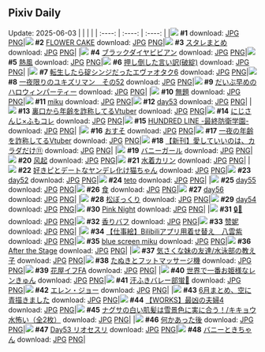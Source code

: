 ## Pixiv Daily
Update: 2025-06-03
|      |      |      |
| :----: | :----: | :----: |
|![](https://s.pximg.net/common/images/limit_unviewable_s.png) **#1** [](https://www.pixiv.net/artworks/131031821) download: [JPG](https://s.pximg.net/common/images/limit_unviewable_s.png) [PNG](https://s.pximg.net/common/images/limit_unviewable_s.png)|![](https://pixiv.microyu.workers.dev/c/240x480/img-master/img/2025/06/01/00/00/08/131031445_p0_master1200.jpg) **#2** [FLOWER CAKE](https://www.pixiv.net/artworks/131031445) download: [JPG](https://pixiv.microyu.workers.dev/img-original/img/2025/06/01/00/00/08/131031445_p0.jpg) [PNG](https://pixiv.microyu.workers.dev/img-original/img/2025/06/01/00/00/08/131031445_p0.png)|![](https://pixiv.microyu.workers.dev/c/240x480/img-master/img/2025/06/01/00/01/43/131031905_p0_master1200.jpg) **#3** [スタレまとめ](https://www.pixiv.net/artworks/131031905) download: [JPG](https://pixiv.microyu.workers.dev/img-original/img/2025/06/01/00/01/43/131031905_p0.jpg) [PNG](https://pixiv.microyu.workers.dev/img-original/img/2025/06/01/00/01/43/131031905_p0.png)|
|![](https://pixiv.microyu.workers.dev/c/240x480/img-master/img/2025/06/01/00/00/15/131031517_p0_master1200.jpg) **#4** [ブラックダイヤビビアン](https://www.pixiv.net/artworks/131031517) download: [JPG](https://pixiv.microyu.workers.dev/img-original/img/2025/06/01/00/00/15/131031517_p0.jpg) [PNG](https://pixiv.microyu.workers.dev/img-original/img/2025/06/01/00/00/15/131031517_p0.png)|![](https://pixiv.microyu.workers.dev/c/240x480/img-master/img/2025/06/01/18/34/39/131061576_p0_master1200.jpg) **#5** [熱風](https://www.pixiv.net/artworks/131061576) download: [JPG](https://pixiv.microyu.workers.dev/img-original/img/2025/06/01/18/34/39/131061576_p0.jpg) [PNG](https://pixiv.microyu.workers.dev/img-original/img/2025/06/01/18/34/39/131061576_p0.png)|![](https://pixiv.microyu.workers.dev/c/240x480/img-master/img/2025/06/01/00/03/01/131032072_p0_master1200.jpg) **#6** [押し倒した言い訳(破綻)](https://www.pixiv.net/artworks/131032072) download: [JPG](https://pixiv.microyu.workers.dev/img-original/img/2025/06/01/00/03/01/131032072_p0.jpg) [PNG](https://pixiv.microyu.workers.dev/img-original/img/2025/06/01/00/03/01/131032072_p0.png)|
|![](https://pixiv.microyu.workers.dev/c/240x480/img-master/img/2025/06/01/14/11/29/131052715_p0_master1200.jpg) **#7** [転生したら碇シンジだったエヴァオタク6](https://www.pixiv.net/artworks/131052715) download: [JPG](https://pixiv.microyu.workers.dev/img-original/img/2025/06/01/14/11/29/131052715_p0.jpg) [PNG](https://pixiv.microyu.workers.dev/img-original/img/2025/06/01/14/11/29/131052715_p0.png)|![](https://pixiv.microyu.workers.dev/c/240x480/img-master/img/2025/06/01/10/26/16/131046338_p0_master1200.jpg) **#8** [一夜限りのユキズリマン　その52](https://www.pixiv.net/artworks/131046338) download: [JPG](https://pixiv.microyu.workers.dev/img-original/img/2025/06/01/10/26/16/131046338_p0.jpg) [PNG](https://pixiv.microyu.workers.dev/img-original/img/2025/06/01/10/26/16/131046338_p0.png)|![](https://pixiv.microyu.workers.dev/c/240x480/img-master/img/2025/06/01/21/09/28/131068557_p0_master1200.jpg) **#9** [だいぶ早めのハロウィンパーティー](https://www.pixiv.net/artworks/131068557) download: [JPG](https://pixiv.microyu.workers.dev/img-original/img/2025/06/01/21/09/28/131068557_p0.jpg) [PNG](https://pixiv.microyu.workers.dev/img-original/img/2025/06/01/21/09/28/131068557_p0.png)|
|![](https://pixiv.microyu.workers.dev/c/240x480/img-master/img/2025/06/01/13/18/02/131051258_p0_master1200.jpg) **#10** [無題](https://www.pixiv.net/artworks/131051258) download: [JPG](https://pixiv.microyu.workers.dev/img-original/img/2025/06/01/13/18/02/131051258_p0.jpg) [PNG](https://pixiv.microyu.workers.dev/img-original/img/2025/06/01/13/18/02/131051258_p0.png)|![](https://pixiv.microyu.workers.dev/c/240x480/img-master/img/2025/06/02/00/36/14/131079165_p0_master1200.jpg) **#11** [miku](https://www.pixiv.net/artworks/131079165) download: [JPG](https://pixiv.microyu.workers.dev/img-original/img/2025/06/02/00/36/14/131079165_p0.jpg) [PNG](https://pixiv.microyu.workers.dev/img-original/img/2025/06/02/00/36/14/131079165_p0.png)|![](https://pixiv.microyu.workers.dev/c/240x480/img-master/img/2025/06/01/02/28/34/131037567_p0_master1200.jpg) **#12** [day53](https://www.pixiv.net/artworks/131037567) download: [JPG](https://pixiv.microyu.workers.dev/img-original/img/2025/06/01/02/28/34/131037567_p0.jpg) [PNG](https://pixiv.microyu.workers.dev/img-original/img/2025/06/01/02/28/34/131037567_p0.png)|
|![](https://pixiv.microyu.workers.dev/c/240x480/img-master/img/2025/06/01/21/05/17/131068382_p0_master1200.jpg) **#13** [裏口から年齢を詐称してるVtuber](https://www.pixiv.net/artworks/131068382) download: [JPG](https://pixiv.microyu.workers.dev/img-original/img/2025/06/01/21/05/17/131068382_p0.jpg) [PNG](https://pixiv.microyu.workers.dev/img-original/img/2025/06/01/21/05/17/131068382_p0.png)|![](https://pixiv.microyu.workers.dev/c/240x480/img-master/img/2025/06/02/21/35/58/131107309_p0_master1200.jpg) **#14** [にじさんじ×ふもコレ](https://www.pixiv.net/artworks/131107309) download: [JPG](https://pixiv.microyu.workers.dev/img-original/img/2025/06/02/21/35/58/131107309_p0.jpg) [PNG](https://pixiv.microyu.workers.dev/img-original/img/2025/06/02/21/35/58/131107309_p0.png)|![](https://pixiv.microyu.workers.dev/c/240x480/img-master/img/2025/06/01/00/00/17/131031541_p0_master1200.jpg) **#15** [HUNDRED LINE -最終防衛学園-](https://www.pixiv.net/artworks/131031541) download: [JPG](https://pixiv.microyu.workers.dev/img-original/img/2025/06/01/00/00/17/131031541_p0.jpg) [PNG](https://pixiv.microyu.workers.dev/img-original/img/2025/06/01/00/00/17/131031541_p0.png)|
|![](https://pixiv.microyu.workers.dev/c/240x480/img-master/img/2025/06/01/10/13/39/131046060_p0_master1200.jpg) **#16** [おすそ](https://www.pixiv.net/artworks/131046060) download: [JPG](https://pixiv.microyu.workers.dev/img-original/img/2025/06/01/10/13/39/131046060_p0.jpg) [PNG](https://pixiv.microyu.workers.dev/img-original/img/2025/06/01/10/13/39/131046060_p0.png)|![](https://pixiv.microyu.workers.dev/c/240x480/img-master/img/2025/06/02/21/14/40/131106377_p0_master1200.jpg) **#17** [一夜の年齢を詐称してるVtuber](https://www.pixiv.net/artworks/131106377) download: [JPG](https://pixiv.microyu.workers.dev/img-original/img/2025/06/02/21/14/40/131106377_p0.jpg) [PNG](https://pixiv.microyu.workers.dev/img-original/img/2025/06/02/21/14/40/131106377_p0.png)|![](https://pixiv.microyu.workers.dev/c/240x480/img-master/img/2025/06/01/00/01/29/131031878_p0_master1200.jpg) **#18** [【新刊】愛していいのは、カラダだけ⑪](https://www.pixiv.net/artworks/131031878) download: [JPG](https://pixiv.microyu.workers.dev/img-original/img/2025/06/01/00/01/29/131031878_p0.jpg) [PNG](https://pixiv.microyu.workers.dev/img-original/img/2025/06/01/00/01/29/131031878_p0.png)|
|![](https://pixiv.microyu.workers.dev/c/240x480/img-master/img/2025/06/02/00/22/47/131078587_p0_master1200.jpg) **#19** [バニーガール](https://www.pixiv.net/artworks/131078587) download: [JPG](https://pixiv.microyu.workers.dev/img-original/img/2025/06/02/00/22/47/131078587_p0.jpg) [PNG](https://pixiv.microyu.workers.dev/img-original/img/2025/06/02/00/22/47/131078587_p0.png)|![](https://pixiv.microyu.workers.dev/c/240x480/img-master/img/2025/06/01/00/00/04/131031398_p0_master1200.jpg) **#20** [风起](https://www.pixiv.net/artworks/131031398) download: [JPG](https://pixiv.microyu.workers.dev/img-original/img/2025/06/01/00/00/04/131031398_p0.jpg) [PNG](https://pixiv.microyu.workers.dev/img-original/img/2025/06/01/00/00/04/131031398_p0.png)|![](https://pixiv.microyu.workers.dev/c/240x480/img-master/img/2025/06/02/00/00/09/131077169_p0_master1200.jpg) **#21** [水着カリン](https://www.pixiv.net/artworks/131077169) download: [JPG](https://pixiv.microyu.workers.dev/img-original/img/2025/06/02/00/00/09/131077169_p0.jpg) [PNG](https://pixiv.microyu.workers.dev/img-original/img/2025/06/02/00/00/09/131077169_p0.png)|
|![](https://pixiv.microyu.workers.dev/c/240x480/img-master/img/2025/06/01/00/00/24/131031596_p0_master1200.jpg) **#22** [好きピとデートなヤンデレ化け猫ちゃん](https://www.pixiv.net/artworks/131031596) download: [JPG](https://pixiv.microyu.workers.dev/img-original/img/2025/06/01/00/00/24/131031596_p0.jpg) [PNG](https://pixiv.microyu.workers.dev/img-original/img/2025/06/01/00/00/24/131031596_p0.png)|![](https://pixiv.microyu.workers.dev/c/240x480/img-master/img/2025/06/01/02/24/47/131037482_p0_master1200.jpg) **#23** [day52](https://www.pixiv.net/artworks/131037482) download: [JPG](https://pixiv.microyu.workers.dev/img-original/img/2025/06/01/02/24/47/131037482_p0.jpg) [PNG](https://pixiv.microyu.workers.dev/img-original/img/2025/06/01/02/24/47/131037482_p0.png)|![](https://pixiv.microyu.workers.dev/c/240x480/img-master/img/2025/06/02/00/35/16/131079127_p0_master1200.jpg) **#24** [teto](https://www.pixiv.net/artworks/131079127) download: [JPG](https://pixiv.microyu.workers.dev/img-original/img/2025/06/02/00/35/16/131079127_p0.jpg) [PNG](https://pixiv.microyu.workers.dev/img-original/img/2025/06/02/00/35/16/131079127_p0.png)|
|![](https://pixiv.microyu.workers.dev/c/240x480/img-master/img/2025/06/01/02/41/02/131037887_p0_master1200.jpg) **#25** [day55](https://www.pixiv.net/artworks/131037887) download: [JPG](https://pixiv.microyu.workers.dev/img-original/img/2025/06/01/02/41/02/131037887_p0.jpg) [PNG](https://pixiv.microyu.workers.dev/img-original/img/2025/06/01/02/41/02/131037887_p0.png)|![](https://pixiv.microyu.workers.dev/c/240x480/img-master/img/2025/06/01/11/39/21/131048239_p0_master1200.jpg) **#26** [食](https://www.pixiv.net/artworks/131048239) download: [JPG](https://pixiv.microyu.workers.dev/img-original/img/2025/06/01/11/39/21/131048239_p0.jpg) [PNG](https://pixiv.microyu.workers.dev/img-original/img/2025/06/01/11/39/21/131048239_p0.png)|![](https://pixiv.microyu.workers.dev/c/240x480/img-master/img/2025/06/01/02/51/54/131038117_p0_master1200.jpg) **#27** [day56](https://www.pixiv.net/artworks/131038117) download: [JPG](https://pixiv.microyu.workers.dev/img-original/img/2025/06/01/02/51/54/131038117_p0.jpg) [PNG](https://pixiv.microyu.workers.dev/img-original/img/2025/06/01/02/51/54/131038117_p0.png)|
|![](https://pixiv.microyu.workers.dev/c/240x480/img-master/img/2025/06/02/00/00/40/131077357_p0_master1200.jpg) **#28** [松ぼっくり](https://www.pixiv.net/artworks/131077357) download: [JPG](https://pixiv.microyu.workers.dev/img-original/img/2025/06/02/00/00/40/131077357_p0.jpg) [PNG](https://pixiv.microyu.workers.dev/img-original/img/2025/06/02/00/00/40/131077357_p0.png)|![](https://pixiv.microyu.workers.dev/c/240x480/img-master/img/2025/06/01/02/30/09/131037613_p0_master1200.jpg) **#29** [day54](https://www.pixiv.net/artworks/131037613) download: [JPG](https://pixiv.microyu.workers.dev/img-original/img/2025/06/01/02/30/09/131037613_p0.jpg) [PNG](https://pixiv.microyu.workers.dev/img-original/img/2025/06/01/02/30/09/131037613_p0.png)|![](https://pixiv.microyu.workers.dev/c/240x480/img-master/img/2025/06/01/01/03/39/131034944_p0_master1200.jpg) **#30** [Pink Night](https://www.pixiv.net/artworks/131034944) download: [JPG](https://pixiv.microyu.workers.dev/img-original/img/2025/06/01/01/03/39/131034944_p0.jpg) [PNG](https://pixiv.microyu.workers.dev/img-original/img/2025/06/01/01/03/39/131034944_p0.png)|
|![](https://pixiv.microyu.workers.dev/c/240x480/img-master/img/2025/06/01/21/02/13/131068229_p0_master1200.jpg) **#31** [🔒🔑](https://www.pixiv.net/artworks/131068229) download: [JPG](https://pixiv.microyu.workers.dev/img-original/img/2025/06/01/21/02/13/131068229_p0.jpg) [PNG](https://pixiv.microyu.workers.dev/img-original/img/2025/06/01/21/02/13/131068229_p0.png)|![](https://pixiv.microyu.workers.dev/c/240x480/img-master/img/2025/06/01/16/44/07/131057511_p0_master1200.jpg) **#32** [香りバフ](https://www.pixiv.net/artworks/131057511) download: [JPG](https://pixiv.microyu.workers.dev/img-original/img/2025/06/01/16/44/07/131057511_p0.jpg) [PNG](https://pixiv.microyu.workers.dev/img-original/img/2025/06/01/16/44/07/131057511_p0.png)|![](https://pixiv.microyu.workers.dev/c/240x480/img-master/img/2025/06/01/12/02/08/131049101_p0_master1200.jpg) **#33** [赞妮](https://www.pixiv.net/artworks/131049101) download: [JPG](https://pixiv.microyu.workers.dev/img-original/img/2025/06/01/12/02/08/131049101_p0.jpg) [PNG](https://pixiv.microyu.workers.dev/img-original/img/2025/06/01/12/02/08/131049101_p0.png)|
|![](https://pixiv.microyu.workers.dev/c/240x480/img-master/img/2025/06/01/03/40/05/131039077_p0_master1200.jpg) **#34** [【仕事絵】Bilibiliアプリ用着せ替え＿八雲紫](https://www.pixiv.net/artworks/131039077) download: [JPG](https://pixiv.microyu.workers.dev/img-original/img/2025/06/01/03/40/05/131039077_p0.jpg) [PNG](https://pixiv.microyu.workers.dev/img-original/img/2025/06/01/03/40/05/131039077_p0.png)|![](https://pixiv.microyu.workers.dev/c/240x480/img-master/img/2025/06/02/00/37/22/131079199_p0_master1200.jpg) **#35** [blue screen miku](https://www.pixiv.net/artworks/131079199) download: [JPG](https://pixiv.microyu.workers.dev/img-original/img/2025/06/02/00/37/22/131079199_p0.jpg) [PNG](https://pixiv.microyu.workers.dev/img-original/img/2025/06/02/00/37/22/131079199_p0.png)|![](https://pixiv.microyu.workers.dev/c/240x480/img-master/img/2025/06/02/01/04/12/131080162_p0_master1200.jpg) **#36** [After the Stage](https://www.pixiv.net/artworks/131080162) download: [JPG](https://pixiv.microyu.workers.dev/img-original/img/2025/06/02/01/04/12/131080162_p0.jpg) [PNG](https://pixiv.microyu.workers.dev/img-original/img/2025/06/02/01/04/12/131080162_p0.png)|
|![](https://pixiv.microyu.workers.dev/c/240x480/img-master/img/2025/06/02/17/07/35/131097533_p0_master1200.jpg) **#37** [気さくな妹の友達/水泳部の教え子](https://www.pixiv.net/artworks/131097533) download: [JPG](https://pixiv.microyu.workers.dev/img-original/img/2025/06/02/17/07/35/131097533_p0.jpg) [PNG](https://pixiv.microyu.workers.dev/img-original/img/2025/06/02/17/07/35/131097533_p0.png)|![](https://pixiv.microyu.workers.dev/c/240x480/img-master/img/2025/06/02/12/05/43/131091617_p0_master1200.jpg) **#38** [たぬきとフットマッサージ機](https://www.pixiv.net/artworks/131091617) download: [JPG](https://pixiv.microyu.workers.dev/img-original/img/2025/06/02/12/05/43/131091617_p0.jpg) [PNG](https://pixiv.microyu.workers.dev/img-original/img/2025/06/02/12/05/43/131091617_p0.png)|![](https://pixiv.microyu.workers.dev/c/240x480/img-master/img/2025/06/01/23/58/00/131076992_p0_master1200.jpg) **#39** [花屋イフFA](https://www.pixiv.net/artworks/131076992) download: [JPG](https://pixiv.microyu.workers.dev/img-original/img/2025/06/01/23/58/00/131076992_p0.jpg) [PNG](https://pixiv.microyu.workers.dev/img-original/img/2025/06/01/23/58/00/131076992_p0.png)|
|![](https://pixiv.microyu.workers.dev/c/240x480/img-master/img/2025/06/01/00/59/57/131034716_p0_master1200.jpg) **#40** [世界で一番お姫様なレンきゅん](https://www.pixiv.net/artworks/131034716) download: [JPG](https://pixiv.microyu.workers.dev/img-original/img/2025/06/01/00/59/57/131034716_p0.jpg) [PNG](https://pixiv.microyu.workers.dev/img-original/img/2025/06/01/00/59/57/131034716_p0.png)|![](https://pixiv.microyu.workers.dev/c/240x480/img-master/img/2025/06/01/20/13/32/131065737_p0_master1200.jpg) **#41** [汗ふきバレー部蛍🏐](https://www.pixiv.net/artworks/131065737) download: [JPG](https://pixiv.microyu.workers.dev/img-original/img/2025/06/01/20/13/32/131065737_p0.jpg) [PNG](https://pixiv.microyu.workers.dev/img-original/img/2025/06/01/20/13/32/131065737_p0.png)|![](https://pixiv.microyu.workers.dev/c/240x480/img-master/img/2025/06/01/17/20/33/131058730_p0_master1200.jpg) **#42** [エレン・ジョー](https://www.pixiv.net/artworks/131058730) download: [JPG](https://pixiv.microyu.workers.dev/img-original/img/2025/06/01/17/20/33/131058730_p0.jpg) [PNG](https://pixiv.microyu.workers.dev/img-original/img/2025/06/01/17/20/33/131058730_p0.png)|
|![](https://pixiv.microyu.workers.dev/c/240x480/img-master/img/2025/06/01/09/13/26/131044744_p0_master1200.jpg) **#43** [6月まとめ、空に青描きました](https://www.pixiv.net/artworks/131044744) download: [JPG](https://pixiv.microyu.workers.dev/img-original/img/2025/06/01/09/13/26/131044744_p0.jpg) [PNG](https://pixiv.microyu.workers.dev/img-original/img/2025/06/01/09/13/26/131044744_p0.png)|![](https://pixiv.microyu.workers.dev/c/240x480/img-master/img/2025/06/01/11/44/58/131048399_p0_master1200.jpg) **#44** [【WORKS】最凶の夫婦4](https://www.pixiv.net/artworks/131048399) download: [JPG](https://pixiv.microyu.workers.dev/img-original/img/2025/06/01/11/44/58/131048399_p0.jpg) [PNG](https://pixiv.microyu.workers.dev/img-original/img/2025/06/01/11/44/58/131048399_p0.png)|![](https://pixiv.microyu.workers.dev/c/240x480/img-master/img/2025/06/01/08/00/05/131043194_p0_master1200.jpg) **#45** [ナグサの白い肌髪は雪景色に実に合う！/キキョウ水怖い（全2枚）](https://www.pixiv.net/artworks/131043194) download: [JPG](https://pixiv.microyu.workers.dev/img-original/img/2025/06/01/08/00/05/131043194_p0.jpg) [PNG](https://pixiv.microyu.workers.dev/img-original/img/2025/06/01/08/00/05/131043194_p0.png)|
|![](https://pixiv.microyu.workers.dev/c/240x480/img-master/img/2025/06/02/17/10/46/131097606_p0_master1200.jpg) **#46** [何かあった後](https://www.pixiv.net/artworks/131097606) download: [JPG](https://pixiv.microyu.workers.dev/img-original/img/2025/06/02/17/10/46/131097606_p0.jpg) [PNG](https://pixiv.microyu.workers.dev/img-original/img/2025/06/02/17/10/46/131097606_p0.png)|![](https://pixiv.microyu.workers.dev/c/240x480/img-master/img/2025/06/01/04/00/21/131039417_p0_master1200.jpg) **#47** [Day53 リオセスリ](https://www.pixiv.net/artworks/131039417) download: [JPG](https://pixiv.microyu.workers.dev/img-original/img/2025/06/01/04/00/21/131039417_p0.jpg) [PNG](https://pixiv.microyu.workers.dev/img-original/img/2025/06/01/04/00/21/131039417_p0.png)|![](https://pixiv.microyu.workers.dev/c/240x480/img-master/img/2025/06/01/00/25/09/131033202_p0_master1200.jpg) **#48** [バニーときちゃん](https://www.pixiv.net/artworks/131033202) download: [JPG](https://pixiv.microyu.workers.dev/img-original/img/2025/06/01/00/25/09/131033202_p0.jpg) [PNG](https://pixiv.microyu.workers.dev/img-original/img/2025/06/01/00/25/09/131033202_p0.png)|
